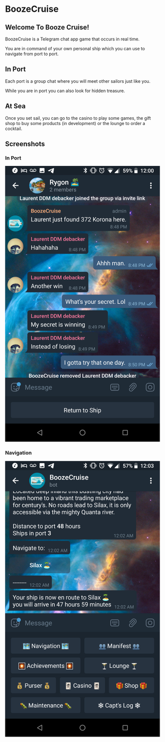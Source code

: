 # BoozeCruise

## Welcome To Booze Cruise!
BoozeCruise is a Telegram chat app game that occurs in real time.

You are in command of your own personal ship which you can use to navigate from port to port. 
## In Port
Each port is a group chat where you will meet other sailors just like you. 

While you are in port you can also look for hidden treasure. 
## At Sea
Once you set sail, you can go to the casino to play some games, the gift shop to buy some products (in development) or the lounge to order a cocktail. 

## Screenshots

### In Port
![In port](/images/Screenshots/Screenshot_20191005-000030.png)

### Navigation
![Navigation](/images/Screenshots/Screenshot_20191005-000329.png)

